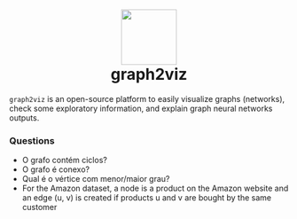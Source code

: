 <h1 align="center">
<img src="docs/holistic_ai.png" width="100">
<br>graph2viz
</h1>

`graph2viz` is an open-source platform to easily visualize graphs (networks), check some exploratory information, and explain graph neural networks outputs.

### Questions

- O grafo contém ciclos?
- O grafo é conexo?
- Qual é o vértice com menor/maior grau?
- For the Amazon dataset, a node is a product on the Amazon website and an edge (u, v) is created if
products u and v are bought by the same customer






